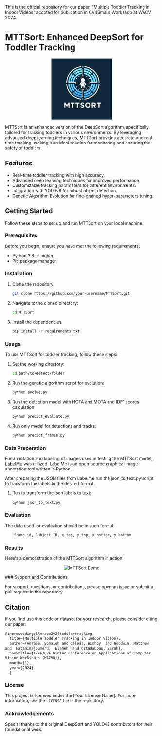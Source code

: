 This is the official repository for our paper, "Multiple Toddler Tracking in Indoor Videos" accpted for publication in CV4Smalls Workshop at WACV 2024.

# MTTSort: Enhanced DeepSort for Toddler Tracking

<p align="center">
    <img src="figures/MTTSort_logo.webp" alt="MTTSort Logo"/>
</p>

MTTSort is an enhanced version of the DeepSort algorithm, specifically tailored for tracking toddlers in various environments. By leveraging advanced deep learning techniques, MTTSort provides accurate and real-time tracking, making it an ideal solution for monitoring and ensuring the safety of toddlers.

## Features

- Real-time toddler tracking with high accuracy.
- Advanced deep learning techniques for improved performance.
- Customizable tracking parameters for different environments.
- Integration with YOLOv8 for robust object detection.
- Genetic Algorithm Evolution for fine-grained hyper-parameters tuning.

## Getting Started

Follow these steps to set up and run MTTSort on your local machine.

### Prerequisites

Before you begin, ensure you have met the following requirements:

- Python 3.8 or higher
- Pip package manager

### Installation

1. Clone the repository:

    ```bash
    git clone https://github.com/your-username/MTTSort.git
    ```

2. Navigate to the cloned directory:

    ```bash
    cd MTTSort
    ```

3. Install the dependencies:

    ```bash
    pip install -r requirements.txt
    ```

### Usage

To use MTTSort for toddler tracking, follow these steps:

1. Set the working directory:

    ```bash
    cd path/to/detect/folder
    ```

2. Run the genetic algorithm script for evolution:

    ```bash
    python evolve.py
    ```

3. Run the detection model with HOTA and MOTA and IDF1 scores calculation:

    ```bash
    python predict_evaluate.py
    ```

4. Run only model for detections and tracks:

    ```bash
    python predict_frames.py
    ```

### Data Preperation

For annotation and labeling of images used in testing the MTTSort model, [LabelMe](https://github.com/wkentaro/labelme) was utilized. LabelMe is an open-source graphical image annotation tool written in Python.

After preparing the JSON files from Labelme run the json_to_text.py script to transform the labels to the desired format. 

1. Run to transform the json labels to text:

    ```bash
    python json_to_text.py
    ```

### Evaluation

The data used for evaluation should be in such format 
```bash
    frame_id, Subject_ID, x_top, y_top, x_bottom, y_bottom
```

### Results


Here's a demonstration of the MTTSort algorithm in action:

<p align="center">
    <img src="figures/MTTSort_demo.gif" alt="MTTSort Demo"/>
</p>
### Support and Contributions

For support, questions, or contributions, please open an issue or submit a pull request in the repository.

## Citation

If you find use this code or dataset for your research, please consider citing our paper:
```
@inproceedings{Amraee2024toddlertracking,
  title={Multiple Toddler Tracking in Indoor Videos},
  author={Amraee, Somaieh and Galoaa, Bishoy  and Goodwin, Matthew  and  Hatamimajoumerd,  Elaheh  and Ostadabbas, Sarah},
  booktitle={IEEE/CVF Winter Conference on Applications of Computer Vision Workshops (WACVW)},
  month={1},
  year={2024}
  }
```

### License

This project is licensed under the [Your License Name]. For more information, see the `LICENSE` file in the repository.

### Acknowledgements

Special thanks to the original DeepSort and YOLOv8 contributors for their foundational work.
